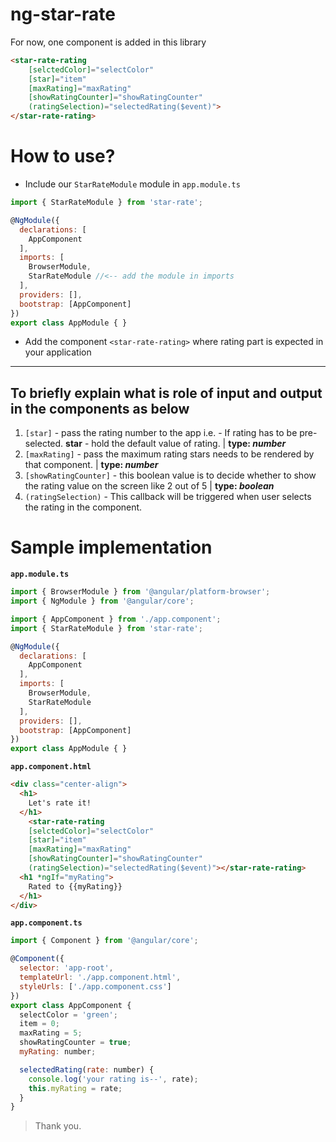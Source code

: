 # ng-star-rate

For now, one component is added in this library
```html
<star-rate-rating 
    [selctedColor]="selectColor"
    [star]="item"
    [maxRating]="maxRating"
    [showRatingCounter]="showRatingCounter"
    (ratingSelection)="selectedRating($event)">
</star-rate-rating>
```

# How to use?

* Include our ```StarRateModule``` module in ```app.module.ts```
```javascript
import { StarRateModule } from 'star-rate';

@NgModule({
  declarations: [
    AppComponent
  ],
  imports: [
    BrowserModule,
    StarRateModule //<-- add the module in imports
  ],
  providers: [],
  bootstrap: [AppComponent]
})
export class AppModule { }
```

* Add the component ```<star-rate-rating>``` where rating part is expected in your application

---

## To briefly explain what is role of input and output in the components as below

1. ```[star]``` - pass the rating number to the app i.e. - If rating has to be pre-selected. **star** - hold the default value of rating. | __type: *number*__
2. ```[maxRating]``` - pass the maximum rating stars needs to be rendered by that component. | __type: *number*__
3. ```[showRatingCounter]``` - this boolean value is to decide whether to show the rating value on the screen like 2 out of 5 | __type: *boolean*__
4. ```(ratingSelection)``` - This callback will be triggered when user selects the rating in the component.

# Sample implementation

**```app.module.ts```**

```javascript
import { BrowserModule } from '@angular/platform-browser';
import { NgModule } from '@angular/core';

import { AppComponent } from './app.component';
import { StarRateModule } from 'star-rate';

@NgModule({
  declarations: [
    AppComponent
  ],
  imports: [
    BrowserModule,
    StarRateModule
  ],
  providers: [],
  bootstrap: [AppComponent]
})
export class AppModule { }

```

**```app.component.html```**

```html
<div class="center-align">
  <h1>
    Let's rate it!
  </h1>
    <star-rate-rating
    [selctedColor]="selectColor"
    [star]="item"
    [maxRating]="maxRating"
    [showRatingCounter]="showRatingCounter"
    (ratingSelection)="selectedRating($event)"></star-rate-rating>
  <h1 *ngIf="myRating">
    Rated to {{myRating}}
  </h1>
</div>
```

**```app.component.ts```**

```javascript
import { Component } from '@angular/core';

@Component({
  selector: 'app-root',
  templateUrl: './app.component.html',
  styleUrls: ['./app.component.css']
})
export class AppComponent {  
  selectColor = 'green';
  item = 0;
  maxRating = 5;
  showRatingCounter = true;
  myRating: number;

  selectedRating(rate: number) {
    console.log('your rating is--', rate);
    this.myRating = rate;
  }
}

```

> Thank you.